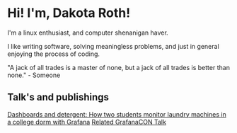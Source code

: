 # Hi! I'm, Dakota Roth!

I'm a linux enthusiast, and computer shenanigan haver.

I like writing software, solving meaningless problems, and just in general enjoying the process of coding.

"A jack of all trades is a master of none, but a jack of all trades is better than none." - Someone

## Talk's and publishings
[Dashboards and detergent: How two students monitor laundry machines in a college dorm with Grafana](https://grafana.com/blog/2025/05/16/dashboards-and-detergent-how-two-students-monitor-laundry-machines-in-a-college-dorm-with-grafana/)
[Related GrafanaCON Talk](https://www.youtube.com/watch?v=_bMU_jRlFzU)
<!---
Codaea/Codaea is a ✨ special ✨ repository because its `README.md` (this file) appears on your GitHub profile.
You can click the Preview link to take a look at your changes.
--->
